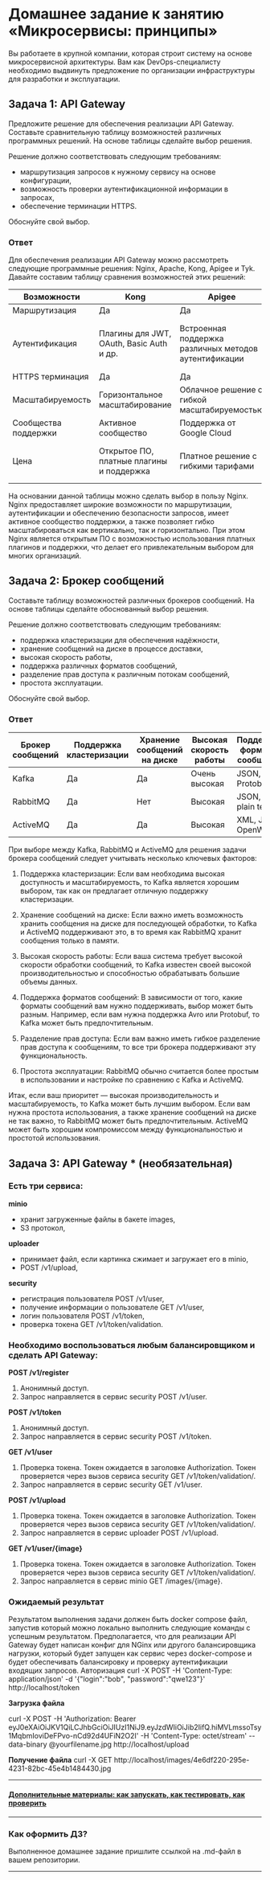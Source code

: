 
# Домашнее задание к занятию «Микросервисы: принципы»

Вы работаете в крупной компании, которая строит систему на основе микросервисной архитектуры.
Вам как DevOps-специалисту необходимо выдвинуть предложение по организации инфраструктуры для разработки и эксплуатации.

## Задача 1: API Gateway 

Предложите решение для обеспечения реализации API Gateway. Составьте сравнительную таблицу возможностей различных программных решений. На основе таблицы сделайте выбор решения.

Решение должно соответствовать следующим требованиям:
- маршрутизация запросов к нужному сервису на основе конфигурации,
- возможность проверки аутентификационной информации в запросах,
- обеспечение терминации HTTPS.

Обоснуйте свой выбор.

### Ответ
Для обеспечения реализации API Gateway можно рассмотреть следующие программные решения: Nginx, Apache, Kong, Apigee и Tyk. Давайте составим таблицу сравнения возможностей этих решений:

| Возможности         | Kong                | Apigee            | Tyk               | Nginx             | Apache            |
|------------------------|------------------------|--------------------------|------------------|------------------|------------------|
| Маршрутизация        | Да                  | Да                | Да                | Да                | Да                |
| Аутентификация       | Плагины для JWT, OAuth, Basic Auth и др. | Встроенная поддержка различных методов аутентификации | Поддерживает различные методы аутентификации через плагины | Да                | Да                |
| HTTPS терминация     | Да                  | Да                | Да                | Да                | Да                |
| Масштабируемость     | Горизонтальное масштабирование | Облачное решение с гибкой масштабируемостью | Горизонтальное масштабирование | Да                | Да                |
| Сообщества поддержки | Активное сообщество  | Поддержка от Google Cloud | Активное сообщество  | Активное сообщество  | Активное сообщество  |
| Цена                | Открытое ПО, платные плагины и поддержка | Платное решение с гибкими тарифами | Открытое ПО, платные дополнительные функции | Бесплатное ПО, платные дополнительные функции | Бесплатное ПО, платные дополнительные функции |

На основании данной таблицы можно сделать выбор в пользу Nginx. Nginx предоставляет широкие возможности по маршрутизации, аутентификации и обеспечению безопасности запросов, имеет активное сообщество поддержки, а также позволяет гибко масштабироваться как вертикально, так и горизонтально. При этом Nginx является открытым ПО с возможностью использования платных плагинов и поддержки, что делает его привлекательным выбором для многих организаций.

## Задача 2: Брокер сообщений

Составьте таблицу возможностей различных брокеров сообщений. На основе таблицы сделайте обоснованный выбор решения.

Решение должно соответствовать следующим требованиям:
- поддержка кластеризации для обеспечения надёжности,
- хранение сообщений на диске в процессе доставки,
- высокая скорость работы,
- поддержка различных форматов сообщений,
- разделение прав доступа к различным потокам сообщений,
- простота эксплуатации.

Обоснуйте свой выбор.
### Ответ
| Брокер сообщений     | Поддержка кластеризации | Хранение сообщений на диске | Высокая скорость работы | Поддержка форматов сообщений | Разделение прав доступа | Простота эксплуатации |
|------------------------|------------------------|--------------------------|------------------|------------------|------------------|------------------|
| Kafka               | Да                     | Да                        | Очень высокая        | JSON, Avro, Protobuf       | Да                   | Средняя              |
| RabbitMQ            | Да                     | Нет                       | Высокая              | JSON, XML, plain text      | Да                   | Высокая              |
| ActiveMQ            | Да                     | Да                        | Высокая              | XML, JSON, OpenWire        | Да                   | Средняя              |

При выборе между Kafka, RabbitMQ и ActiveMQ для решения задачи брокера сообщений следует учитывать несколько ключевых факторов:

1. Поддержка кластеризации: Если вам необходима высокая доступность и масштабируемость, то Kafka является хорошим выбором, так как он предлагает отличную поддержку кластеризации.

2. Хранение сообщений на диске: Если важно иметь возможность хранить сообщения на диске для последующей обработки, то Kafka и ActiveMQ поддерживают это, в то время как RabbitMQ хранит сообщения только в памяти.

3. Высокая скорость работы: Если ваша система требует высокой скорости обработки сообщений, то Kafka известен своей высокой производительностью и способностью обрабатывать большие объемы данных.

4. Поддержка форматов сообщений: В зависимости от того, какие форматы сообщений вам нужно поддерживать, выбор может быть разным. Например, если вам нужна поддержка Avro или Protobuf, то Kafka может быть предпочтительным.

5. Разделение прав доступа: Если вам важно иметь гибкое разделение прав доступа к сообщениям, то все три брокера поддерживают эту функциональность.

6. Простота эксплуатации: RabbitMQ обычно считается более простым в использовании и настройке по сравнению с Kafka и ActiveMQ.

Итак, если ваш приоритет — высокая производительность и масштабируемость, то Kafka может быть лучшим выбором. Если вам нужна простота использования, а также хранение сообщений на диске не так важно, то RabbitMQ может быть предпочтительным. ActiveMQ может быть хорошим компромиссом между функциональностью и простотой использования.
## Задача 3: API Gateway * (необязательная)

### Есть три сервиса:

**minio**
- хранит загруженные файлы в бакете images,
- S3 протокол,

**uploader**
- принимает файл, если картинка сжимает и загружает его в minio,
- POST /v1/upload,

**security**
- регистрация пользователя POST /v1/user,
- получение информации о пользователе GET /v1/user,
- логин пользователя POST /v1/token,
- проверка токена GET /v1/token/validation.

### Необходимо воспользоваться любым балансировщиком и сделать API Gateway:

**POST /v1/register**
1. Анонимный доступ.
2. Запрос направляется в сервис security POST /v1/user.

**POST /v1/token**
1. Анонимный доступ.
2. Запрос направляется в сервис security POST /v1/token.

**GET /v1/user**
1. Проверка токена. Токен ожидается в заголовке Authorization. Токен проверяется через вызов сервиса security GET /v1/token/validation/.
2. Запрос направляется в сервис security GET /v1/user.

**POST /v1/upload**
1. Проверка токена. Токен ожидается в заголовке Authorization. Токен проверяется через вызов сервиса security GET /v1/token/validation/.
2. Запрос направляется в сервис uploader POST /v1/upload.

**GET /v1/user/{image}**
1. Проверка токена. Токен ожидается в заголовке Authorization. Токен проверяется через вызов сервиса security GET /v1/token/validation/.
2. Запрос направляется в сервис minio GET /images/{image}.

### Ожидаемый результат

Результатом выполнения задачи должен быть docker compose файл, запустив который можно локально выполнить следующие команды с успешным результатом.
Предполагается, что для реализации API Gateway будет написан конфиг для NGinx или другого балансировщика нагрузки, который будет запущен как сервис через docker-compose и будет обеспечивать балансировку и проверку аутентификации входящих запросов.
Авторизация
curl -X POST -H 'Content-Type: application/json' -d '{"login":"bob", "password":"qwe123"}' http://localhost/token

**Загрузка файла**

curl -X POST -H 'Authorization: Bearer eyJ0eXAiOiJKV1QiLCJhbGciOiJIUzI1NiJ9.eyJzdWIiOiJib2IifQ.hiMVLmssoTsy1MqbmIoviDeFPvo-nCd92d4UFiN2O2I' -H 'Content-Type: octet/stream' --data-binary @yourfilename.jpg http://localhost/upload

**Получение файла**
curl -X GET http://localhost/images/4e6df220-295e-4231-82bc-45e4b1484430.jpg

---

#### [Дополнительные материалы: как запускать, как тестировать, как проверить](https://github.com/netology-code/devkub-homeworks/tree/main/11-microservices-02-principles)

---

### Как оформить ДЗ?

Выполненное домашнее задание пришлите ссылкой на .md-файл в вашем репозитории.

---